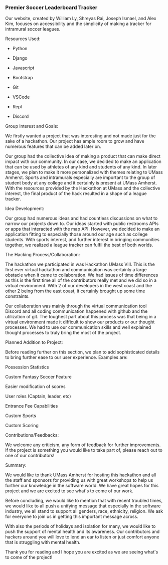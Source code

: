 ### Premier Soccer Leaderboard Tracker

Our website, created by William Ly, Shreyas Rai, Joseph Ismael, and Alex Kim, focuses on accessibility and the simplicity of making a tracker for intramural soccer leagues. 

Resources Used:

- Python
  
- Django
  
- Javascript
  
- Bootstrap
  
- Git
  
- VSCode
  
- Repl
  
- Discord

Group Interest and Goals:

We firstly wanted a project that was interesting and not made just for the sake of a hackathon. Our project has ample room to grow and have numerous features that can be added later on. 

Our group had the collective idea of making a product that can make direct impact with our community. In our case, we decided to make an application that can be used by athletes of any kind and students of any kind. In later stages, we plan to make it more personalized with themes relating to UMass Amherst. Sports and intramurals especially are important to the group of student body at any college and it certainly is present at UMass Amherst. With the resources provided by the Hackathon at UMass and the collective interest, the final product of the hack resulted in a shape of a league tracker. 


Idea Development:

Our group had numerous ideas and had countless discussions on what to narrow our projects down to. Our ideas started with public restrooms APIs or apps that interacted with the map API. However, we decided to make an application fitting to especially those around our age such as college students. With sports interest, and further interest in bringing communities together, we realized a league tracker can fulfil the best of both worlds. 

The Hacking Process/Collaboration: 

The hackathon we participated in was Hackathon UMass VIII. This is the first ever virtual hackathon and communication was certainly a large obstacle when it came to collaboration. We had issues of time differences as this is the first time all of the contributors really met and we did so in a virtual environment. With 2 of our developers in the west coast and the other 2 being from the east coast, it certainly brought up some time constraints. 

Our collaboration was mainly through the virtual communication tool Discord and all coding communication happened with github and the utilization of git. The toughest part about this process was that being in a virtual environment made it difficult to show our products or our thought processes. We had to use our communication skills and well explained thought processes to truly bring the most of the project. 


Planned Addition to Project:

Before reading further on this section, we plan to add sophisticated details to bring further ease to our user experience. 
Examples are: 

  Possession Statistics
  
  Custom Fantasy Soccer Feature
  
  Easier modification of scores
  
  User roles (Captain, leader, etc)
  
  Entrance Fee Capabilities
  
  Custom Sports
  
  Custom Scoring


Contributions/Feedbacks:

We welcome any criticism, any form of feedback for further improvements. If the project is something you would like to take part of, please reach out to one of our contributors! 

Summary: 

We would like to thank UMass Amherst for hosting this hackathon and all the staff and sponsors for providing us with great workshops to help us further our knowledge in the software world. We have great hopes for this project and we are excited to see what's to come of our work. 

Before concluding, we would like to mention that with recent troubled times, we would like to all push a unifying message that especially in the software industry, we all stand to support all genders, race, ethnicity, religion. We ask for everyone to join us in getting this important message across. 

With also the periods of holidays and isolation for many, we would like to push the support of mental health and its awareness. Our contributors and hackers around you will love to lend an ear to listen or just comfort anyone that is struggling with mental health.

Thank you for reading and I hope you are excited as we are seeing what's to come of the project!
